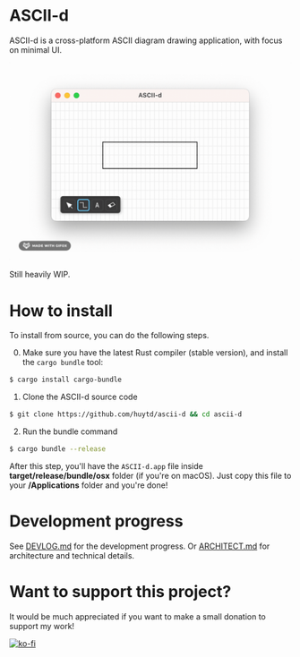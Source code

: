 # ASCII-d

ASCII-d is a cross-platform ASCII diagram drawing application, with focus on minimal UI.

![](_meta/toolbar-final.gif)

Still heavily WIP.

# How to install

To install from source, you can do the following steps.

0. Make sure you have the latest Rust compiler (stable version), and install the `cargo bundle` tool:

```sh
$ cargo install cargo-bundle
```

1. Clone the ASCII-d source code

```sh
$ git clone https://github.com/huytd/ascii-d && cd ascii-d
```

2. Run the bundle command

```sh
$ cargo bundle --release
```

After this step, you'll have the `ASCII-d.app` file inside **target/release/bundle/osx** folder (if you're on macOS).
Just copy this file to your **/Applications** folder and you're done!

# Development progress

See [DEVLOG.md](DEVLOG.md) for the development progress. Or [ARCHITECT.md](ARCHITECT.md) for architecture and technical details.

# Want to support this project?

It would be much appreciated if you want to make a small donation to support my work!

[![ko-fi](https://ko-fi.com/img/githubbutton_sm.svg)](https://ko-fi.com/B0B6NHSJ)

